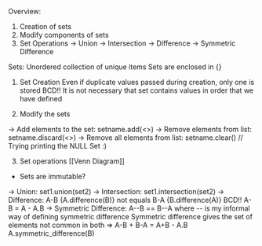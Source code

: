 Overview:
1. Creation of sets
2. Modify components of sets
3. Set Operations
-> Union
-> Intersection
-> Difference
-> Symmetric Difference

Sets: Unordered collection of unique items
Sets are enclosed in {}

1. Set Creation
Even if duplicate values passed during creation, only one is stored
BCD!! It is not necessary that set contains values in order that we have defined

2. Modify the sets

-> Add elements to the set: setname.add(<<value>>)
-> Remove elements from list: setname.discard(<<value>>)
-> Remove all elements from list: setname.clear()
// Trying printing the NULL Set :)

3. Set operations [[Venn Diagram]]
* Sets are immutable?

-> Union: set1.union(set2)
-> Intersection: set1.intersection(set2)
-> Difference: A-B {A.difference(B)} not equals B-A {B.difference(A)}
BCD!! A-B = A - A.B
-> Symmetric Difference: A--B == B--A where -- is my informal way of defining symmetric difference
Symmetric difference gives the set of elements not common in both => A-B + B-A = A+B - A.B
A.symmetric_difference(B) 
